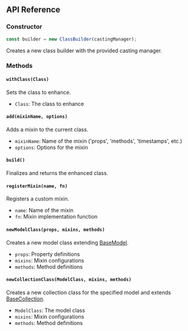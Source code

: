 ## API Reference

### Constructor

```javascript
const builder = new ClassBuilder(castingManager);
```

Creates a new class builder with the provided casting manager.

### Methods

#### `withClass(Class)`

Sets the class to enhance.

- `Class`: The class to enhance

#### `add(mixinName, options)`

Adds a mixin to the current class.

- `mixinName`: Name of the mixin ('props', 'methods', 'timestamps', etc.)
- `options`: Options for the mixin

#### `build()`

Finalizes and returns the enhanced class.

#### `registerMixin(name, fn)`

Registers a custom mixin.

- `name`: Name of the mixin
- `fn`: Mixin implementation function

#### `newModelClass(props, mixins, methods)`

Creates a new model class extending [BaseModel](/models/base-model.md).

- `props`: Property definitions
- `mixins`: Mixin configurations
- `methods`: Method definitions

#### `newCollectionClass(ModelClass, mixins, methods)`

Creates a new collection class for the specified model and extends [BaseCollection](/collections/base-collection.md).

- `ModelClass`: The model class
- `mixins`: Mixin configurations
- `methods`: Method definitions

